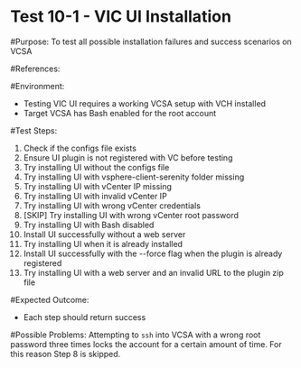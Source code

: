 Test 10-1 - VIC UI Installation
======

#Purpose:
To test all possible installation failures and success scenarios on VCSA

#References:

#Environment:
* Testing VIC UI requires a working VCSA setup with VCH installed
* Target VCSA has Bash enabled for the root account

#Test Steps:
1. Check if the configs file exists
2. Ensure UI plugin is not registered with VC before testing
3. Try installing UI without the configs file
4. Try installing UI with vsphere-client-serenity folder missing
5. Try installing UI with vCenter IP missing
6. Try installing UI with invalid vCenter IP
7. Try installing UI with wrong vCenter credentials
8. [SKIP] Try installing UI with wrong vCenter root password
9. Try installing UI with Bash disabled
10. Install UI successfully without a web server
11. Try installing UI when it is already installed
12. Install UI successfully with the --force flag when the plugin is already registered
13. Try installing UI with a web server and an invalid URL to the plugin zip file

#Expected Outcome:
* Each step should return success

#Possible Problems:
Attempting to `ssh` into VCSA with a wrong root password three times locks the account for a certain amount of time. For this reason Step 8 is skipped.
